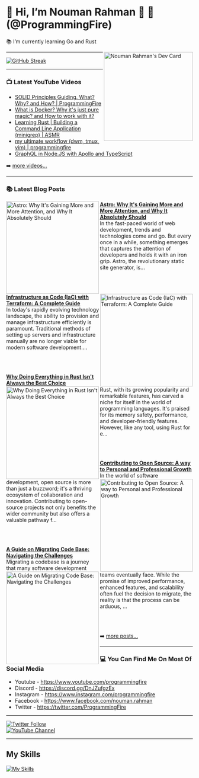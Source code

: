 # 👋 Hi, I’m Nouman Rahman 🚀 🤖 (@ProgrammingFire)
📚 I’m currently learning Go and Rust

<div align="left">
  <a href="https://app.daily.dev/programmingfire"><img align="right" width="240" src="https://api.daily.dev/devcards/86dba213ca724d5892a77340b0410d32.png?r=jab" alt="Nouman Rahman's Dev Card"/></a>
</div>

---

 [![GitHub Streak](https://streak-stats.demolab.com?user=programmingfire&theme=catppuccin-mocha)](https://git.io/streak-stats) 

---

### 📺 Latest YouTube Videos

<!-- YOUTUBE:START -->
- [SOLID Principles Guiding. What? Why? and How? | ProgrammingFire](https://www.youtube.com/watch?v=_QS7-NHerm4)
- [What is Docker? Why it&#39;s just pure magic? and How to work with it?](https://www.youtube.com/watch?v=8aX13HFghCc)
- [Learning Rust | Building a Command Line Application &lpar;minigrep&rpar; | ASMR](https://www.youtube.com/watch?v=1E6cDAm38YY)
- [my ultimate workflow &lpar;dwm, tmux, vim&rpar; | programmingfire](https://www.youtube.com/watch?v=LVEqwUCeRKc)
- [GraphQL in Node.JS with Apollo and TypeScript](https://www.youtube.com/watch?v=ScvRw00L-5w)
<!-- YOUTUBE:END -->

➡️ [more videos...](https://youtube.com/c/ProgrammingFire)

---

### 📚 Latest Blog Posts

<!-- HASHNODE_BLOG:START -->
<p align="left">
<a href="https://programmingfire.com/astro-why-its-gaining-more-and-more-attention-and-why-it-absolutely-should" title="Astro: Why It's Gaining More and More Attention, and Why It Absolutely Should"><img src="https://cdn.hashnode.com/res/hashnode/image/upload/v1694166524527/1ccffb9b-0c9f-4f1b-ade6-3de9e8565b54.png" alt="Astro: Why It's Gaining More and More Attention, and Why It Absolutely Should" width="250px" align="left" /></a>
<a href="https://programmingfire.com/astro-why-its-gaining-more-and-more-attention-and-why-it-absolutely-should" title="Astro: Why It's Gaining More and More Attention, and Why It Absolutely Should"><strong>Astro: Why It's Gaining More and More Attention, and Why It Absolutely Should</strong></a>
<br/> In the fast-paced world of web development, trends and technologies come and go. But every once in a while, something emerges that captures the attention of developers and holds it with an iron grip. Astro, the revolutionary static site generator, is... </p> <br/> <br/>
<p align="left">
<a href="https://programmingfire.com/infrastructure-as-code-iac-with-terraform-a-complete-guide" title="Infrastructure as Code (IaC) with Terraform: A Complete Guide"><img src="https://cdn.hashnode.com/res/hashnode/image/upload/v1693241415801/9199503d-9ac5-47e8-bac2-f6ffb61910d5.png" alt="Infrastructure as Code (IaC) with Terraform: A Complete Guide" width="250px" align="right" /></a>
<a href="https://programmingfire.com/infrastructure-as-code-iac-with-terraform-a-complete-guide" title="Infrastructure as Code (IaC) with Terraform: A Complete Guide"><strong>Infrastructure as Code (IaC) with Terraform: A Complete Guide</strong></a>
<br/> In today's rapidly evolving technology landscape, the ability to provision and manage infrastructure efficiently is paramount. Traditional methods of setting up servers and infrastructure manually are no longer viable for modern software development.... </p> <br/> <br/>
<p align="left">
<a href="https://programmingfire.com/why-doing-everything-in-rust-isnt-always-the-best-choice" title="Why Doing Everything in Rust Isn't Always the Best Choice"><img src="https://cdn.hashnode.com/res/hashnode/image/upload/v1692896661955/c8b6bdcb-f3d7-4a9a-8a62-e9958ddf807f.png" alt="Why Doing Everything in Rust Isn't Always the Best Choice" width="250px" align="left" /></a>
<a href="https://programmingfire.com/why-doing-everything-in-rust-isnt-always-the-best-choice" title="Why Doing Everything in Rust Isn't Always the Best Choice"><strong>Why Doing Everything in Rust Isn't Always the Best Choice</strong></a>
<br/> Rust, with its growing popularity and remarkable features, has carved a niche for itself in the world of programming languages. It's praised for its memory safety, performance, and developer-friendly features. However, like any tool, using Rust for e... </p> <br/> <br/>
<p align="left">
<a href="https://programmingfire.com/contributing-to-open-source-a-way-to-personal-and-professional-growth" title="Contributing to Open Source: A way to Personal and Professional Growth"><img src="https://cdn.hashnode.com/res/hashnode/image/upload/v1692715688220/35a12357-ab50-49e7-bc0f-7d6c371c8219.png" alt="Contributing to Open Source: A way to Personal and Professional Growth" width="250px" align="right" /></a>
<a href="https://programmingfire.com/contributing-to-open-source-a-way-to-personal-and-professional-growth" title="Contributing to Open Source: A way to Personal and Professional Growth"><strong>Contributing to Open Source: A way to Personal and Professional Growth</strong></a>
<br/> In the world of software development, open source is more than just a buzzword; it's a thriving ecosystem of collaboration and innovation. Contributing to open-source projects not only benefits the wider community but also offers a valuable pathway f... </p> <br/> <br/>
<p align="left">
<a href="https://programmingfire.com/a-guide-on-migrating-code-base-navigating-the-challenges" title="A Guide on Migrating Code Base: Navigating the Challenges"><img src="https://cdn.hashnode.com/res/hashnode/image/upload/v1692286292098/297e37a5-d0e1-46a8-b82a-0919e712d9d0.png" alt="A Guide on Migrating Code Base: Navigating the Challenges" width="250px" align="left" /></a>
<a href="https://programmingfire.com/a-guide-on-migrating-code-base-navigating-the-challenges" title="A Guide on Migrating Code Base: Navigating the Challenges"><strong>A Guide on Migrating Code Base: Navigating the Challenges</strong></a>
<br/> Migrating a codebase is a journey that many software development teams eventually face. While the promise of improved performance, enhanced features, and scalability often fuel the decision to migrate, the reality is that the process can be arduous, ... </p> <br/> <br/>
<!-- HASHNODE_BLOG:END -->


➡️ [more posts...](https://programmingfire.com/)

---

### 💻 You Can Find Me On Most Of Social Media

* Youtube - https://www.youtube.com/programmingfire
* Discord - https://discord.gg/DnJZufgzEx
* Instagram - https://www.instagram.com/programmingfire
* Facebook - https://www.facebook.com/nouman.rahman
* Twitter - https://twitter.com/ProgrammingFire

---

[![Twitter Follow](https://img.shields.io/twitter/follow/ProgrammingFire?label=Follow%20On%20Twitter&style=social)](https://twitter.com/ProgrammingFire)
<br>
[![YouTube Channel](https://img.shields.io/youtube/channel/subscribers/UCWOD0-JKR1WfpEf_MhdY2pw?label=Subscribe%20On%20YouTube&style=social)](https://youtube.com/c/ProgrammingFire)

---

## My Skills
[![My Skills](https://skillicons.dev/icons?i=dotnet,cs,js,ts,html,css,wasm,git,vscode,docker,kubernetes,redis,postgres,mongodb,md,linux,graphql,go,figma)](https://skillicons.dev)
